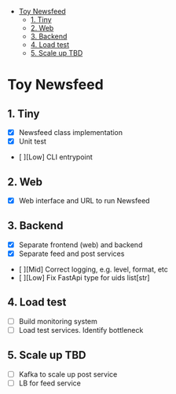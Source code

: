 - [Toy Newsfeed](#toy-newsfeed)
  - [1. Tiny](#1-tiny)
  - [2. Web](#2-web)
  - [3. Backend](#3-backend)
  - [4. Load test](#4-load-test)
  - [5. Scale up TBD](#5-scale-up-tbd)

# Toy Newsfeed

## 1. Tiny
- [x] Newsfeed class implementation
- [x] Unit test 
- [ ][Low] CLI entrypoint

## 2. Web
- [x] Web interface and URL to run Newsfeed

## 3. Backend
- [x] Separate frontend (web) and backend
- [x] Separate feed and post services
- [ ][Mid] Correct logging, e.g. level, format, etc
- [ ][Low] Fix FastApi type for uids list[str] 

## 4. Load test
- [ ] Build monitoring system
- [ ] Load test services. Identify bottleneck

## 5. Scale up TBD
- [ ] Kafka to scale up post service
- [ ] LB for feed service
